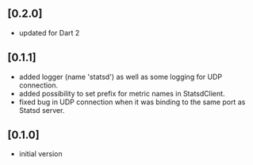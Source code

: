## [0.2.0]

- updated for Dart 2

## [0.1.1]

- added logger (name 'statsd') as well as some logging for UDP connection.
- added possibility to set prefix for metric names in StatsdClient.
- fixed bug in UDP connection when it was binding to the same port as Statsd
  server.

## [0.1.0]

- initial version
